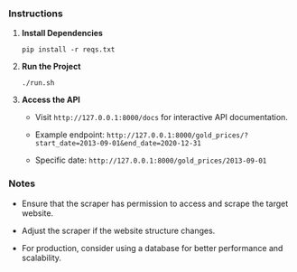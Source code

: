 ### Instructions

1. **Install Dependencies**

   ```
   pip install -r reqs.txt
   ```

2. **Run the Project**

   ```
   ./run.sh
   ```

3. **Access the API**

   - Visit `http://127.0.0.1:8000/docs` for interactive API documentation.

   - Example endpoint: `http://127.0.0.1:8000/gold_prices/?start_date=2013-09-01&end_date=2020-12-31`

   - Specific date: `http://127.0.0.1:8000/gold_prices/2013-09-01`

### Notes

- Ensure that the scraper has permission to access and scrape the target website.

- Adjust the scraper if the website structure changes.

- For production, consider using a database for better performance and scalability.